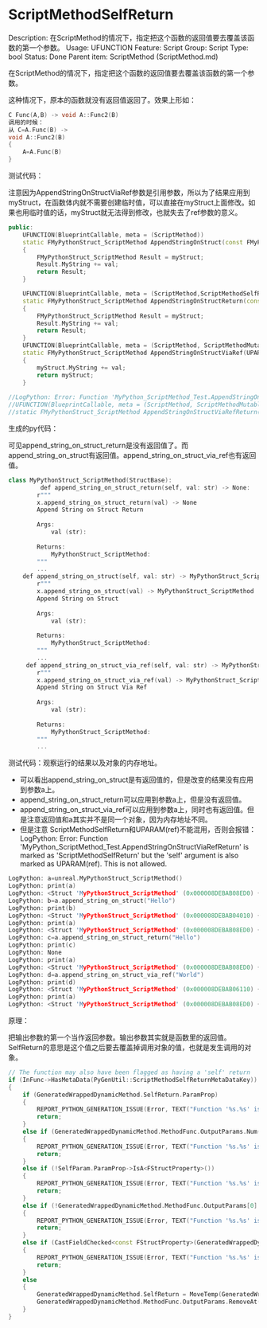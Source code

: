 # ScriptMethodSelfReturn

Description: 在ScriptMethod的情况下，指定把这个函数的返回值要去覆盖该函数的第一个参数。
Usage: UFUNCTION
Feature: Script
Group: Script
Type: bool
Status: Done
Parent item: ScriptMethod (ScriptMethod.md)

在ScriptMethod的情况下，指定把这个函数的返回值要去覆盖该函数的第一个参数。

这种情况下，原本的函数就没有返回值返回了。效果上形如：

```cpp
C Func(A,B) -> void A::Func2(B)
调用的时候：
从 C=A.Func(B) -> 
void A::Func2(B)
{
	A=A.Func(B)
}
```

测试代码：

注意因为AppendStringOnStructViaRef参数是引用参数，所以为了结果应用到myStruct，在函数体内就不需要创建临时值，可以直接在myStruct上面修改。如果也用临时值的话，myStruct就无法得到修改，也就失去了ref参数的意义。

```cpp
public:
	UFUNCTION(BlueprintCallable, meta = (ScriptMethod))
	static FMyPythonStruct_ScriptMethod AppendStringOnStruct(const FMyPythonStruct_ScriptMethod& myStruct, FString val)
	{
		FMyPythonStruct_ScriptMethod Result = myStruct;
		Result.MyString += val;
		return Result;
	}

	UFUNCTION(BlueprintCallable, meta = (ScriptMethod,ScriptMethodSelfReturn))
	static FMyPythonStruct_ScriptMethod AppendStringOnStructReturn(const FMyPythonStruct_ScriptMethod& myStruct, FString val)
	{
		FMyPythonStruct_ScriptMethod Result = myStruct;
		Result.MyString += val;
		return Result;
	}
	UFUNCTION(BlueprintCallable, meta = (ScriptMethod, ScriptMethodMutable))
	static FMyPythonStruct_ScriptMethod AppendStringOnStructViaRef(UPARAM(ref) FMyPythonStruct_ScriptMethod& myStruct, FString val)
	{
		myStruct.MyString += val;
		return myStruct;
	}
	
//LogPython: Error: Function 'MyPython_ScriptMethod_Test.AppendStringOnStructViaRefReturn' is marked as 'ScriptMethodSelfReturn' but the 'self' argument is also marked as UPARAM(ref). This is not allowed.
//UFUNCTION(BlueprintCallable, meta = (ScriptMethod, ScriptMethodMutable,ScriptMethodSelfReturn))
//static FMyPythonStruct_ScriptMethod AppendStringOnStructViaRefReturn(UPARAM(ref) FMyPythonStruct_ScriptMethod& myStruct, FString val);
```

生成的py代码：

可见append_string_on_struct_return是没有返回值了。而append_string_on_struct有返回值。append_string_on_struct_via_ref也有返回值。

```cpp
class MyPythonStruct_ScriptMethod(StructBase):
		 def append_string_on_struct_return(self, val: str) -> None:
        r"""
        x.append_string_on_struct_return(val) -> None
        Append String on Struct Return
        
        Args:
            val (str): 
        
        Returns:
            MyPythonStruct_ScriptMethod:
        """
        ...
    def append_string_on_struct(self, val: str) -> MyPythonStruct_ScriptMethod:
        r"""
        x.append_string_on_struct(val) -> MyPythonStruct_ScriptMethod
        Append String on Struct
        
        Args:
            val (str): 
        
        Returns:
            MyPythonStruct_ScriptMethod:
        """
        ...
	 def append_string_on_struct_via_ref(self, val: str) -> MyPythonStruct_ScriptMethod:
        r"""
        x.append_string_on_struct_via_ref(val) -> MyPythonStruct_ScriptMethod
        Append String on Struct Via Ref
        
        Args:
            val (str): 
        
        Returns:
            MyPythonStruct_ScriptMethod:
        """
        ...
```

测试代码：观察运行的结果以及对象的内存地址。

- 可以看出append_string_on_struct是有返回值的，但是改变的结果没有应用到参数a上。
- append_string_on_struct_return可以应用到参数a上，但是没有返回值。
- append_string_on_struct_via_ref可以应用到参数a上，同时也有返回值。但是注意返回值和a其实并不是同一个对象，因为内存地址不同。
- 但是注意 ScriptMethodSelfReturn和UPARAM(ref)不能混用，否则会报错：  LogPython: Error: Function 'MyPython_ScriptMethod_Test.AppendStringOnStructViaRefReturn' is marked as 'ScriptMethodSelfReturn' but the 'self' argument is also marked as UPARAM(ref). This is not allowed.

```cpp
LogPython: a=unreal.MyPythonStruct_ScriptMethod()
LogPython: print(a)
LogPython: <Struct 'MyPythonStruct_ScriptMethod' (0x000008DEBAB08ED0) {my_string: ""}>
LogPython: b=a.append_string_on_struct("Hello")
LogPython: print(b)
LogPython: <Struct 'MyPythonStruct_ScriptMethod' (0x000008DEBAB04010) {my_string: "Hello"}>
LogPython: print(a)
LogPython: <Struct 'MyPythonStruct_ScriptMethod' (0x000008DEBAB08ED0) {my_string: ""}>
LogPython: c=a.append_string_on_struct_return("Hello")
LogPython: print(c)
LogPython: None
LogPython: print(a)
LogPython: <Struct 'MyPythonStruct_ScriptMethod' (0x000008DEBAB08ED0) {my_string: "Hello"}>
LogPython: d=a.append_string_on_struct_via_ref("World")
LogPython: print(d)
LogPython: <Struct 'MyPythonStruct_ScriptMethod' (0x000008DEBAB06110) {my_string: "HelloWorld"}>
LogPython: print(a)
LogPython: <Struct 'MyPythonStruct_ScriptMethod' (0x000008DEBAB08ED0) {my_string: "HelloWorld"}>
```

原理：

把输出参数的第一个当作返回参数。输出参数其实就是函数里的返回值。SelfReturn的意思是这个值之后要去覆盖掉调用对象的值，也就是发生调用的对象。

```cpp
// The function may also have been flagged as having a 'self' return
if (InFunc->HasMetaData(PyGenUtil::ScriptMethodSelfReturnMetaDataKey))
{
	if (GeneratedWrappedDynamicMethod.SelfReturn.ParamProp)
	{
		REPORT_PYTHON_GENERATION_ISSUE(Error, TEXT("Function '%s.%s' is marked as 'ScriptMethodSelfReturn' but the 'self' argument is also marked as UPARAM(ref). This is not allowed."), *InFunc->GetOwnerClass()->GetName(), *InFunc->GetName());
		return;
	}
	else if (GeneratedWrappedDynamicMethod.MethodFunc.OutputParams.Num() == 0 || !GeneratedWrappedDynamicMethod.MethodFunc.OutputParams[0].ParamProp->HasAnyPropertyFlags(CPF_ReturnParm))
	{
		REPORT_PYTHON_GENERATION_ISSUE(Error, TEXT("Function '%s.%s' is marked as 'ScriptMethodSelfReturn' but has no return value."), *InFunc->GetOwnerClass()->GetName(), *InFunc->GetName());
		return;
	}
	else if (!SelfParam.ParamProp->IsA<FStructProperty>())
	{
		REPORT_PYTHON_GENERATION_ISSUE(Error, TEXT("Function '%s.%s' is marked as 'ScriptMethodSelfReturn' but the 'self' argument is not a struct."), *InFunc->GetOwnerClass()->GetName(), *InFunc->GetName());
		return;
	}
	else if (!GeneratedWrappedDynamicMethod.MethodFunc.OutputParams[0].ParamProp->IsA<FStructProperty>())
	{
		REPORT_PYTHON_GENERATION_ISSUE(Error, TEXT("Function '%s.%s' is marked as 'ScriptMethodSelfReturn' but the return value is not a struct."), *InFunc->GetOwnerClass()->GetName(), *InFunc->GetName());
		return;
	}
	else if (CastFieldChecked<const FStructProperty>(GeneratedWrappedDynamicMethod.MethodFunc.OutputParams[0].ParamProp)->Struct != CastFieldChecked<const FStructProperty>(SelfParam.ParamProp)->Struct)
	{
		REPORT_PYTHON_GENERATION_ISSUE(Error, TEXT("Function '%s.%s' is marked as 'ScriptMethodSelfReturn' but the return value is not the same type as the 'self' argument."), *InFunc->GetOwnerClass()->GetName(), *InFunc->GetName());
		return;
	}
	else
	{
		GeneratedWrappedDynamicMethod.SelfReturn = MoveTemp(GeneratedWrappedDynamicMethod.MethodFunc.OutputParams[0]);
		GeneratedWrappedDynamicMethod.MethodFunc.OutputParams.RemoveAt(0, 1, EAllowShrinking::No);
	}
}

```